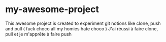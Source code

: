 # my-awesome-project
 This awesome project is created to experiment git notions like clone, push and pull
 ( fuck choco all my homies hate choco ) 
J'ai réussi à faire clone, pull et je m'apprête à faire push